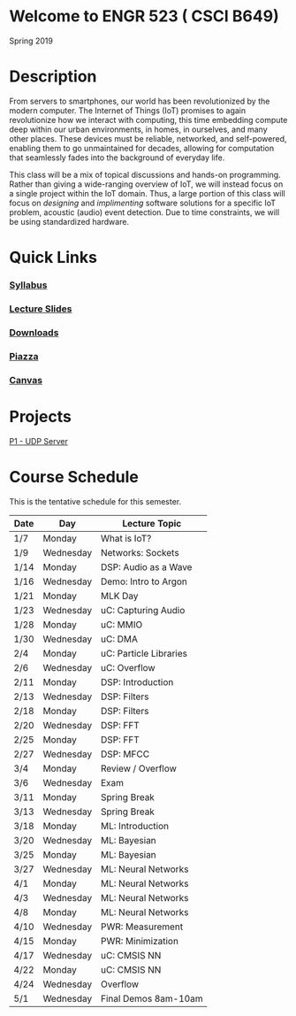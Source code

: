 # Welcome to ENGR 523 ( CSCI B649)

Spring 2019

# Description

From servers to smartphones, our world has been revolutionized by the modern
computer.  The Internet of Things (IoT) promises to again revolutionize how we
interact with computing, this time embedding compute deep within our urban
environments, in homes, in ourselves, and many other places.  These devices
must be reliable, networked, and self-powered, enabling them to go unmaintained
for decades, allowing for computation that seamlessly fades into the background
of everyday life.  

This class will be a mix of topical discussions and hands-on programming.
Rather than giving a wide-ranging overview of IoT, we will instead focus on a
single project within the IoT domain.  Thus, a large portion of this class will
focus on *designing* and *implimenting* software solutions for a specific IoT
problem, acoustic (audio) event detection.  Due to time constraints, we will be
using standardized hardware. 

# Quick Links

### [Syllabus](syllabus.md)

### [Lecture Slides](https://drive.google.com/drive/u/2/folders/1c0alwzeuRnmeZwxsc5-Bif8f2z-Gk_Hh)

### [Downloads](https://drive.google.com/drive/u/1/folders/1O0j-_R9X7K9jCuKZHteRt76lBqL13tbA)

### [Piazza](https://piazza.com/iu/spring2019/engr523)

### [Canvas](https://iu.instructure.com/courses/1773115)


# Projects

[P1 - UDP Server](https://docs.google.com/document/d/1dJlIPUWk1L2coURPC64BAPZrTUrJ95otM3YQF0NdnT4)

# Course Schedule

This is the tentative schedule for this semester.

| Date  |   Day     | Lecture Topic         |
| --    |  -----    |   -----               |
| 1/7   | Monday    | What is IoT?          |
| 1/9   | Wednesday | Networks: Sockets     |
| 1/14  | Monday    | DSP: Audio as a Wave  |
| 1/16  | Wednesday | Demo: Intro to Argon  |
| 1/21  | Monday    | MLK Day               |
| 1/23  | Wednesday | uC: Capturing Audio   |
| 1/28  | Monday    | uC: MMIO              |
| 1/30  | Wednesday | uC: DMA               |
| 2/4   | Monday    | uC: Particle Libraries|
| 2/6   | Wednesday | uC: Overflow          |
| 2/11  | Monday    | DSP: Introduction     |
| 2/13  | Wednesday | DSP: Filters          |
| 2/18  | Monday    | DSP: Filters          |
| 2/20  | Wednesday | DSP: FFT              |
| 2/25  | Monday    | DSP: FFT              |
| 2/27  | Wednesday | DSP: MFCC             |
| 3/4   | Monday    | Review / Overflow     | 
| 3/6   | Wednesday | Exam                  |
| 3/11  | Monday    | Spring Break          |
| 3/13  | Wednesday | Spring Break          |
| 3/18  | Monday    | ML:  Introduction     |
| 3/20  | Wednesday | ML: Bayesian          |
| 3/25  | Monday    | ML: Bayesian          |
| 3/27  | Wednesday | ML: Neural Networks   |
| 4/1   | Monday    | ML: Neural Networks   |
| 4/3   | Wednesday | ML: Neural Networks   |
| 4/8   | Monday    | ML: Neural Networks   |
| 4/10  | Wednesday | PWR: Measurement      |
| 4/15  | Monday    | PWR: Minimization     |
| 4/17  | Wednesday | uC: CMSIS NN          |
| 4/22  | Monday    | uC: CMSIS NN          |
| 4/24  | Wednesday | Overflow              |
| 5/1   | Wednesday | Final Demos 8am-10am  |

